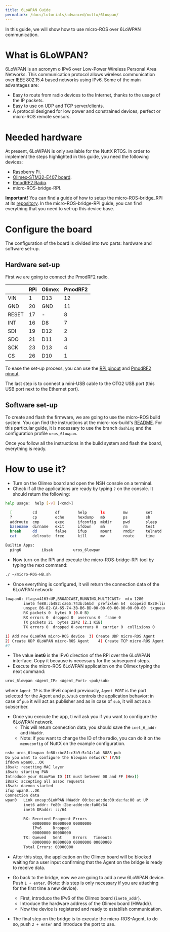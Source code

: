 ```yaml
---
title: 6LoWPAN Guide
permalink: /docs/tutorials/advanced/nuttx/6lowpan/
---
```


In this guide, we will show how to use micro-ROS over 6LoWPAN communication.

# What is 6LoWPAN?

6LoWPAN is an acronym o IPv6 over Low-Power Wireless Personal Area Networks.
This communication protocol allows wireless communication over IEEE 802.15.4 based networks using IPv6. Some of the main advantages are:
- Easy to route from radio devices to the Internet, thanks to the usage of the IP packets.
- Easy to use on UDP and TCP server/clients.
- A protocol designed for low power and constrained devices, perfect or micro-ROS remote sensors.

# Needed hardware

At present, 6LoWPAN is only available for the NuttX RTOS.
In order to implement the steps highlighted in this guide, you need the following devices:

- Raspberry Pi.
- [Olimex-STM32-E407 board](https://www.olimex.com/Products/ARM/ST/STM32-E407/open-source-hardware).
- [PmodRF2 Radio](https://store.digilentinc.com/pmod-rf2-ieee-802-15-rf-transceiver/).
- micro-ROS-bridge-RPI.

**Important!**
You can find a guide of how to setup the micro-ROS-bridge_RPI at its [repository](https://github.com/micro-ROS/micro-ROS-bridge_RPI/blob/new_bridge_tools/Readme.md).
In the micro-ROS-bridge-RPI guide, you can find everything that you need to set-up this device base.

# Configure the board

The configuration of the board is divided into two parts: hardware and software set-up.

## Hardware set-up

First we are going to connect the PmodRF2 radio. 

|       | RPi | Olimex | PmodRF2 |
| ----- | --- | ------ | ------- |
| VIN   | 1   | D13    | 12      |
| GND   | 20  | GND    | 11      |
| RESET | 17  | -      | 8       |
| INT   | 16  | D8     | 7       |
| SDI   | 19  | D12    | 2       |
| SDO   | 21  | D11    | 3       |
| SCK   | 23  | D13    | 4       |
| CS    | 26  | D10    | 1       |

To ease the set-up process, you can use the [RPi pinout](https://pinout.xyz/#) and [PmodRF2 pinout](https://reference.digilentinc.com/reference/pmod/pmodrf2/start).

The last step is to connect a mini-USB cable to the OTG2 USB port (this USB port next to the Ethernet port).

## Software set-up

To create and flash the firmware, we are going to use the micro-ROS build system.
You can find the instructions at the micro-ros-build's [README](https://github.com/micro-ROS/micro-ros-build/blob/dashing/micro_ros_setup/README.md).
For this particular guide, it is necessary to use the branch `dashing` and the configuration profile `uros_6lowpan`.

Once you follow all the instructions in the build system and flash the board, everything is ready.

# How to use it?

- Turn on the Olimex board and open the NSH console on a terminal.
- Check if all the applications are ready by typing `?` on the console. It should return the following:

```bash
help usage:  help [-v] [<cmd>]

  [         cd        df        help      ls        mw        set       true      
  ?         cp        echo      hexdump   mb        ps        sh        uname     
  addroute  cmp       exec      ifconfig  mkdir     pwd       sleep     umount    
  basename  dirname   exit      ifdown    mh        rm        test      unset     
  break     dd        false     ifup      mount     rmdir     telnetd   usleep    
  cat       delroute  free      kill      mv        route     time      xd        

Builtin Apps:
  ping6         i8sak         uros_6lowpan 
```
- Now turn-on the RPi and execute the micro-ROS-bridge-RPI tool by typing the next command:

```bash
./ ~/micro-ROS-HB.sh
```
- Once everything is configured, it will return the connection data of the 6LoWPAN network:

```bash
lowpan0: flags=4163<UP,BROADCAST,RUNNING,MULTICAST>  mtu 1280
        inet6 fe80::b482:ca65:743b:b6bd  prefixlen 64  scopeid 0x20<link>
        unspec B6-82-CA-65-74-3B-B6-BD-00-00-00-00-00-00-00-00  txqueuelen 1000  (UNSPEC)
        RX packets 0  bytes 0 (0.0 B)
        RX errors 0  dropped 0  overruns 0  frame 0
        TX packets 21  bytes 2242 (2.1 KiB)
        TX errors 0  dropped 0 overruns 0  carrier 0  collisions 0

1) Add new 6LoWPAN micro-ROS device	 3) Create UDP micro-ROS Agent		  5) Create Serial micro-ROS Agent server
2) Create UDP 6LoWPAN micro-ROS Agent	 4) Create TCP micro-ROS Agent		  6) Quit
#? 
```
- The value **inet6** is the IPv6 direction of the RPi over the 6LoWPAN interface. Copy it because is necessary for the subsequent steps.
- Execute the micro-ROS 6LoWPAN application on the Olimex typing the next command:

```bash
uros_6lowpan <Agent_IP> <Agent_Port> <pub/sub>
```
  where `Agent_IP` is the IPv6 copied previously, `Agent_PORT` is the port selected for the Agent and `pub/sub` controls the application behavior: in case of `pub` it will act as publisher and as in case of `sub`, it will act as a subscriber.

- Once you execute the app, ti will ask you if you want to configure the 6LoWPAN network.
  - This will return connection data, you should save the `inet_6_addr` and `HWaddr`.
  - Note: if you want to change the ID of the radio, you can do it on the `menuconfig` of NuttX on the example configuration.

```bash
nsh> uros_6lowpan fe80::bc81:c3b9:5c14:1ab 8888 pub
Do you want to configure the 6lowpan network? (Y/N)
ifdown wpan0...OK
i8sak: resetting MAC layer
i8sak: starting PAN
Introduce your 6LowPan ID (It must between 00 and FF (Hex))
i8sak: accepting all assoc requests
i8sak: daemon started
ifup wpan0...OK
Connection data
wpan0   Link encap:6LoWPAN HWaddr 00:be:ad:de:00:de:fa:00 at UP
        inet6 addr: fe80::2be:adde:de:fa00/64
        inet6 DRaddr: ::/64

        RX: Received Fragment Errors  
            00000000 00000000 00000000
            IPv6     Dropped 
            00000000 00000000
        TX: Queued   Sent     Errors   Timeouts
            00000000 00000000 00000000 00000000
        Total Errors: 00000000
```

- After this step, the application on the Olimex board will be blocked waiting for a user input confirming that the Agent on the bridge is ready to receive data.

- Go back to the bridge, now we are going to add a new 6LoWPAN device. Push `1 + enter`. (Note: this step is only necessary if you are attaching for the first time a new device).
  - First, introduce the IPv6 of the Olimex board (`inet6_addr`).
  - Introduce the hardware address of the Olimex board (HWaddr).
  - Now the device is registered and ready to establish communication.
- The final step on the bridge is to execute the micro-ROS-Agent, to do so, push `2 + enter` and introduce the port to use.
